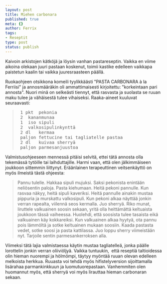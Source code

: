 ```yaml
--- 
layout: post
title: Miehen carbonara
published: true
meta: {}
author: Ferrix
tags: 
- Reseptit
type: post
status: publish
---
```

Kaivoin arkistojen kätköjä ja löysin vanhan pastareseptin. Vaikka en
viime aikoina olekaan juuri pastaan koskenut, toimii kastike edelleen
vaikkapa paistetun kaalin tai vaikka juuresraasteen päällä.

Ruokaohjeen otsikkona komeili tyylikkäästi "PASTA CARBONARA à la
Ferriisi" ja annosmääräkin oli ammattimaisesti kirjoitettu:
"korkeintaan  pari annosta".  Nuori minä on selkeästi tiennyt, että
rasvasta ja suolasta se ruuan maku tulee ja vähäisestä tulee
vihaiseksi. Raaka-aineet kuuluvat seuraavasti:

<blockquote>
<pre>
 1 pkt	pekonia
 2	kananmunaa
 1 	iso sipuli
 2	valkosipulinkynttä
 2 dl	kermaa
 paljon	fettucine tai tagliatelle pastaa
 2 dl	kuivaa sherryä
 paljon	parmesanjuustoa
</pre>
</blockquote>

Valmistusohjeeseen mennessä pitäisi selvitä, ettei tätä annosta olla
tekemässä tytöille tai laihduttajille. Harmi vaan, että olen
jälkimmäiseen joukkoon sittemmin liittynyt. Eräänlainen terapeuttinen
veitsenkäyttö on myös ilmeistä tästä ohjeesta:

> Pannu tulelle. Hakkaa sipuli mujuksi. Saksi pekonista enintään
  neliösentin paloja. Pasta kiehumaan. Heitä pekoni pannulle.  Kun
  rasvaa näkyy, heitä sipuli kaveriksi. Heitä pannulle ainakin mustaa
  pippuria ja murskattu valkosipuli. Kun pekoni alkaa näyttää jonkin
  verran rapealta, viilennä seos kermalla. Juo sherryä. Riko munat,
  liruttele valkuainen soosin sekaan, yritä olla heittämättä
  keltuaista joukkoon tässä vaiheessa. Huolehdi, että soosista tulee
  tasaista eikä valkuainen käy kokkareiksi. Kun valkuainen alkaa
  hyytyä, ota pannu pois lämmöltä ja sotke keltuainen mukaan soosiin.
  Kaada pastasta vedet, sotke soosi ja pasta kattilassa. Juo loppu
  sherry viimeistään nyt. Tarjoile sentin parmesankerroksen alla.

Viimeksi tätä lajia valmistaessa käytin mustaa tagliatelleä, jonka
päälle lorottelin jonkin verran oliiviöljyä. Vaikka tuntuukin,  että
reseptiä taltioidessa olin hieman nuorempi ja hölmömpi, täytyy myöntää
ruuan olevan edelleen melkoista herkkua. Ruuasta voi tehdä myös
hifistelyversion sijoittamalla lisärahaa parmankinkkuun ja
luomutuorepastaan. Vanhemmiten olen huomannut myös, että sherryä voi
myös lirauttaa hieman carbonaran sekaan.
